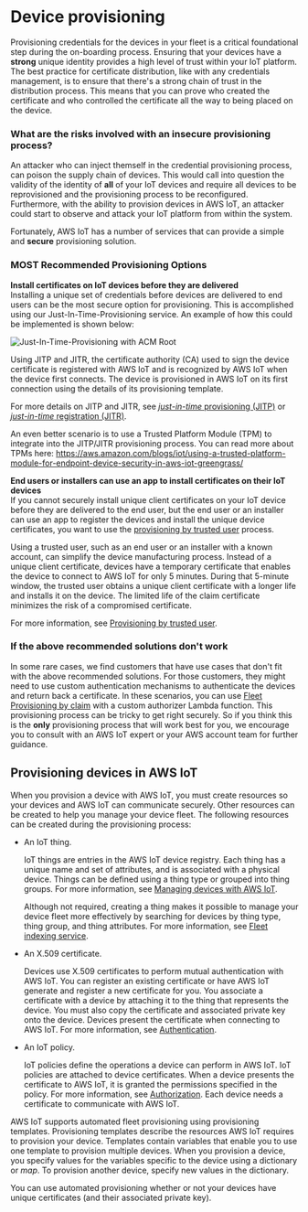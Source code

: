 # Device provisioning<a name="iot-provision"></a>

Provisioning credentials for the devices in your fleet is a critical foundational step during the on-boarding process\. Ensuring that your devices have a **strong** unique identity provides a high level of trust within your IoT platform\. The best practice for certificate distribution, like with any credentials management, is to ensure that there's a strong chain of trust in the distribution process\. This means that you can prove who created the certificate and who controlled the certificate all the way to being placed on the device\. 

### What are the risks involved with an insecure provisioning process?
An attacker who can inject themself in the credential provisioning process, can poison the supply chain of devices\. This would call into question the validity of the identity of **all** of your IoT devices and require all devices to be reprovisioned and the provisioning process to be reconfigured\. Furthermore, with the ability to provision devices in AWS IoT, an attacker could start to observe and attack your IoT platform from within the system\.

Fortunately, AWS IoT has a number of services that can provide a simple and **secure** provisioning solution\. 

### MOST Recommended Provisioning Options

**Install certificates on IoT devices before they are delivered**  
Installing a unique set of credentials before devices are delivered to end users can be the most secure option for provisioning\. This is accomplished using our Just-In-Time-Provisioning service\. An example of how this could be implemented is shown below:

![Just-In-Time-Provisioning with ACM Root](https://code.ilovethe.cloud/pythia/jitp_aws_acm_root.png)

Using JITP and JITR, the certificate authority \(CA\) used to sign the device certificate is registered with AWS IoT and is recognized by AWS IoT when the device first connects\. The device is provisioned in AWS IoT on its first connection using the details of its provisioning template\.

For more details on JITP and JITR, see [*just\-in\-time* provisioning \(JITP\)](jit-provisioning.md) or [*just\-in\-time* registration \(JITR\)](auto-register-device-cert.md)\.

An even better scenario is to use a Trusted Platform Module (TPM) to integrate into the JITP/JITR provisioning process. You can read more about TPMs here: https://aws.amazon.com/blogs/iot/using-a-trusted-platform-module-for-endpoint-device-security-in-aws-iot-greengrass/

**End users or installers can use an app to install certificates on their IoT devices**  
If you cannot securely install unique client certificates on your IoT device before they are delivered to the end user, but the end user or an installer can use an app to register the devices and install the unique device certificates, you want to use the [provisioning by trusted user](provision-wo-cert.md#trusted-user) process\.

  Using a trusted user, such as an end user or an installer with a known account, can simplify the device manufacturing process\. Instead of a unique client certificate, devices have a temporary certificate that enables the device to connect to AWS IoT for only 5 minutes\. During that 5\-minute window, the trusted user obtains a unique client certificate with a longer life and installs it on the device\. The limited life of the claim certificate minimizes the risk of a compromised certificate\.

  For more information, see [Provisioning by trusted user](provision-wo-cert.md#trusted-user)\.

### If the above recommended solutions don't work
In some rare cases, we find customers that have use cases that don't fit with the above recommended solutions\. For those customers, they might need to use custom authentication mechanisms to authenticate the devices and return back a certificate. In these scenarios, you can use [Fleet Provisioning by claim](provision-wo-cert.md#claim-based) with a custom authorizer Lambda function. This provisioning process can be tricky to get right securely. So if you think this is the **only** provisioning process that will work best for you, we encourage you to consult with an AWS IoT expert or your AWS account team for further guidance.

## Provisioning devices in AWS IoT<a name="provisioning-in-iot"></a>

When you provision a device with AWS IoT, you must create resources so your devices and AWS IoT can communicate securely\. Other resources can be created to help you manage your device fleet\. The following resources can be created during the provisioning process: 
+ An IoT thing\.

  IoT things are entries in the AWS IoT device registry\. Each thing has a unique name and set of attributes, and is associated with a physical device\. Things can be defined using a thing type or grouped into thing groups\. For more information, see [Managing devices with AWS IoT](iot-thing-management.md)\.

   Although not required, creating a thing makes it possible to manage your device fleet more effectively by searching for devices by thing type, thing group, and thing attributes\. For more information, see [Fleet indexing service](iot-indexing.md)\.
+ An X\.509 certificate\.

  Devices use X\.509 certificates to perform mutual authentication with AWS IoT\. You can register an existing certificate or have AWS IoT generate and register a new certificate for you\. You associate a certificate with a device by attaching it to the thing that represents the device\. You must also copy the certificate and associated private key onto the device\. Devices present the certificate when connecting to AWS IoT\. For more information, see [Authentication](authentication.md)\.
+ An IoT policy\.

  IoT policies define the operations a device can perform in AWS IoT\. IoT policies are attached to device certificates\. When a device presents the certificate to AWS IoT, it is granted the permissions specified in the policy\. For more information, see [Authorization](iot-authorization.md)\. Each device needs a certificate to communicate with AWS IoT\.

AWS IoT supports automated fleet provisioning using provisioning templates\. Provisioning templates describe the resources AWS IoT requires to provision your device\. Templates contain variables that enable you to use one template to provision multiple devices\. When you provision a device, you specify values for the variables specific to the device using a dictionary or *map*\. To provision another device, specify new values in the dictionary\.

You can use automated provisioning whether or not your devices have unique certificates \(and their associated private key\)\.

